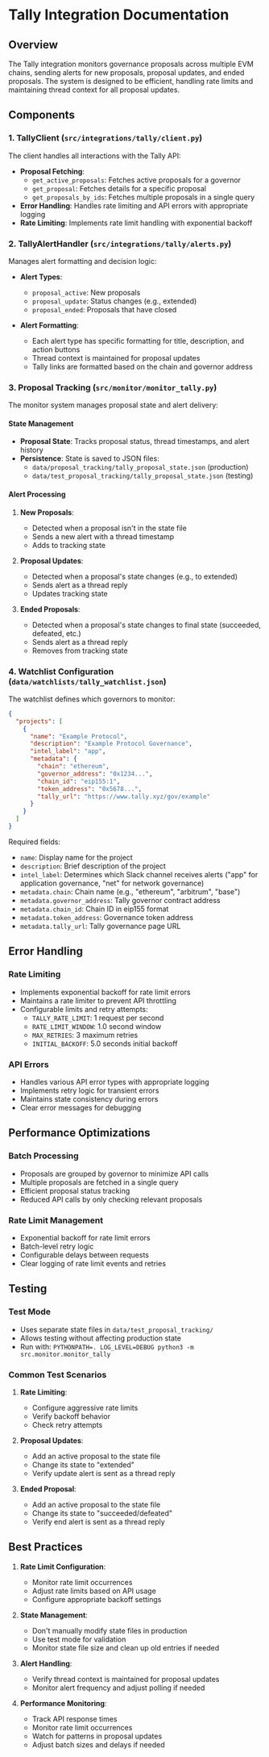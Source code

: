 # Tally Integration Documentation

## Overview

The Tally integration monitors governance proposals across multiple EVM chains, sending alerts for new proposals, proposal updates, and ended proposals. The system is designed to be efficient, handling rate limits and maintaining thread context for all proposal updates.

## Components

### 1. TallyClient (`src/integrations/tally/client.py`)

The client handles all interactions with the Tally API:

- **Proposal Fetching**: 
  - `get_active_proposals`: Fetches active proposals for a governor
  - `get_proposal`: Fetches details for a specific proposal
  - `get_proposals_by_ids`: Fetches multiple proposals in a single query
- **Error Handling**: Handles rate limiting and API errors with appropriate logging
- **Rate Limiting**: Implements rate limit handling with exponential backoff

### 2. TallyAlertHandler (`src/integrations/tally/alerts.py`)

Manages alert formatting and decision logic:

- **Alert Types**:
  - `proposal_active`: New proposals
  - `proposal_update`: Status changes (e.g., extended)
  - `proposal_ended`: Proposals that have closed

- **Alert Formatting**:
  - Each alert type has specific formatting for title, description, and action buttons
  - Thread context is maintained for proposal updates
  - Tally links are formatted based on the chain and governor address

### 3. Proposal Tracking (`src/monitor/monitor_tally.py`)

The monitor system manages proposal state and alert delivery:

#### State Management
- **Proposal State**: Tracks proposal status, thread timestamps, and alert history
- **Persistence**: State is saved to JSON files:
  - `data/proposal_tracking/tally_proposal_state.json` (production)
  - `data/test_proposal_tracking/tally_proposal_state.json` (testing)

#### Alert Processing
1. **New Proposals**:
   - Detected when a proposal isn't in the state file
   - Sends a new alert with a thread timestamp
   - Adds to tracking state

2. **Proposal Updates**:
   - Detected when a proposal's state changes (e.g., to extended)
   - Sends alert as a thread reply
   - Updates tracking state

3. **Ended Proposals**:
   - Detected when a proposal's state changes to final state (succeeded, defeated, etc.)
   - Sends alert as a thread reply
   - Removes from tracking state

### 4. Watchlist Configuration (`data/watchlists/tally_watchlist.json`)

The watchlist defines which governors to monitor:

```json
{
  "projects": [
    {
      "name": "Example Protocol",
      "description": "Example Protocol Governance",
      "intel_label": "app",
      "metadata": {
        "chain": "ethereum",
        "governor_address": "0x1234...",
        "chain_id": "eip155:1",
        "token_address": "0x5678...",
        "tally_url": "https://www.tally.xyz/gov/example"
      }
    }
  ]
}
```

Required fields:
- `name`: Display name for the project
- `description`: Brief description of the project
- `intel_label`: Determines which Slack channel receives alerts ("app" for application governance, "net" for network governance)
- `metadata.chain`: Chain name (e.g., "ethereum", "arbitrum", "base")
- `metadata.governor_address`: Tally governor contract address
- `metadata.chain_id`: Chain ID in eip155 format
- `metadata.token_address`: Governance token address
- `metadata.tally_url`: Tally governance page URL

## Error Handling

### Rate Limiting
- Implements exponential backoff for rate limit errors
- Maintains a rate limiter to prevent API throttling
- Configurable limits and retry attempts:
  - `TALLY_RATE_LIMIT`: 1 request per second
  - `RATE_LIMIT_WINDOW`: 1.0 second window
  - `MAX_RETRIES`: 3 maximum retries
  - `INITIAL_BACKOFF`: 5.0 seconds initial backoff

### API Errors
- Handles various API error types with appropriate logging
- Implements retry logic for transient errors
- Maintains state consistency during errors
- Clear error messages for debugging

## Performance Optimizations

### Batch Processing
- Proposals are grouped by governor to minimize API calls
- Multiple proposals are fetched in a single query
- Efficient proposal status tracking
- Reduced API calls by only checking relevant proposals

### Rate Limit Management
- Exponential backoff for rate limit errors
- Batch-level retry logic
- Configurable delays between requests
- Clear logging of rate limit events and retries

## Testing

### Test Mode
- Uses separate state files in `data/test_proposal_tracking/`
- Allows testing without affecting production state
- Run with: `PYTHONPATH=. LOG_LEVEL=DEBUG python3 -m src.monitor.monitor_tally`

### Common Test Scenarios
1. **Rate Limiting**:
   - Configure aggressive rate limits
   - Verify backoff behavior
   - Check retry attempts

2. **Proposal Updates**:
   - Add an active proposal to the state file
   - Change its state to "extended"
   - Verify update alert is sent as a thread reply

3. **Ended Proposal**:
   - Add an active proposal to the state file
   - Change its state to "succeeded/defeated"
   - Verify end alert is sent as a thread reply

## Best Practices

1. **Rate Limit Configuration**:
   - Monitor rate limit occurrences
   - Adjust rate limits based on API usage
   - Configure appropriate backoff settings

2. **State Management**:
   - Don't manually modify state files in production
   - Use test mode for validation
   - Monitor state file size and clean up old entries if needed

3. **Alert Handling**:
   - Verify thread context is maintained for proposal updates
   - Monitor alert frequency and adjust polling if needed

4. **Performance Monitoring**:
   - Track API response times
   - Monitor rate limit occurrences
   - Watch for patterns in proposal updates
   - Adjust batch sizes and delays if needed 